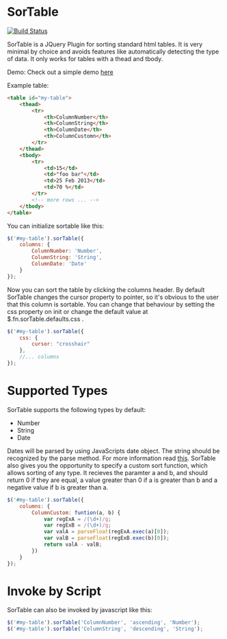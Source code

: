 SorTable
========

[![Build Status](https://travis-ci.org/pjuhri/SorTable.png?branch=master)](https://travis-ci.org/pjuhri/SorTable)

SorTable is a JQuery Plugin for sorting standard html tables. It is very minimal by choice and avoids features like automatically detecting the type of data. It only works for tables with a thead and tbody.

Demo:
Check out a simple demo <a href="http://codepen.io/anon/pen/levgb">here</a>

Example table:

```html
<table id="my-table">
    <thead>
        <tr>
            <th>ColumnNumber</th>
            <th>ColumnString</th>
            <th>ColumnDate</th>
            <th>ColumnCustomn</th>
        </tr>
    </thead>
    <tbody>
        <tr>
            <td>15</td>
            <td>"foo bar"</td>
            <td>25 Feb 2013</td>
            <td>70 %</td>
        </tr>
        <!-- more rows ... -->
    </tbody>
</table>
```

You can initialize sortable like this:

```javascript
$('#my-table').sorTable({
    columns: {
        ColumnNumber: 'Number',
        ColumnString: 'String',
        ColumnDate: 'Date'
    }
});
```

Now you can sort the table by clicking the columns header. By default SorTable changes the cursor property to pointer, so it's obvious to the user that this column is sortable. You can change that behaviour by setting the css property on init or change the default value at $.fn.sorTable.defaults.css .

```javascript
$('#my-table').sorTable({
    css: {
        cursor: "crosshair"
    },
    //... columns
});
```

# Supported Types

SorTable supports the following types by default:

* Number
* String
* Date

Dates will be parsed by using JavaScripts date object. The string should be recognized by the parse method. For more information read [this](https://developer.mozilla.org/en-US/docs/JavaScript/Reference/Global_Objects/Date/parse). SorTable also gives you the opportunity to specify a custom sort function, which allows sorting of any type. It recieves the paramter a and b, and should return 0 if they are equal, a value greater than 0 if a is greater than b and a negative value if b is greater than a.

```javascript
$('#my-table').sorTable({
    columns: {
        ColumnCustom: funtion(a, b) {
            var regExA = /(\d+)/g;
            var regExB = /(\d+)/g;
            var valA = parseFloat(regExA.exec(a)[0]);
            var valB = parseFloat(regExB.exec(b)[0]);
            return valA - valB;
        })
    }
});
```


# Invoke by Script
SorTable can also be invoked by javascript like this:

```javascript
$('#my-table').sorTable('ColumnNumber', 'ascending', 'Number');
$('#my-table').sorTable('ColumnString', 'descending', 'String');
```

